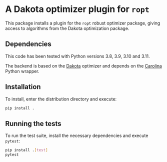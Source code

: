 # A Dakota optimizer plugin for `ropt`
This package installs a plugin for the `ropt` robust optimizer package, giving
access to algorithms from the Dakota optimization package.


## Dependencies
This code has been tested with Python versions 3.8, 3.9, 3.10 and 3.11.

The backend is based on the [Dakota](https://dakota.sandia.gov/) optimizer and
depends on the [Carolina](https://github.com/equinor/Carolina) Python wrapper.


## Installation
To install, enter the distribution directory and execute:

```bash
pip install .
```

## Running the tests
To run the test suite, install the necessary dependencies and execute `pytest`:

```bash
pip install .[test]
pytest
```
